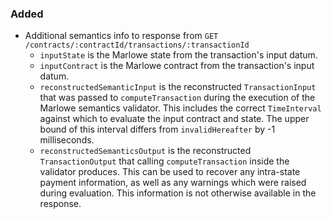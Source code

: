 ### Added

- Additional semantics info to response from `GET /contracts/:contractId/transactions/:transactionId`
  - `inputState` is the Marlowe state from the transaction's input datum.
  - `inputContract` is the Marlowe contract from the transaction's input datum.
  - `reconstructedSemanticInput` is the reconstructed `TransactionInput` that
    was passed to `computeTransaction` during the execution of the Marlowe
    semantics validator. This includes the correct `TimeInterval` against which
    to evaluate the input contract and state. The upper bound of this interval
    differs from `invalidHereafter` by -1 milliseconds.
  - `reconstructedSemanticsOutput` is the reconstructed `TransactionOutput`
    that calling `computeTransaction` inside the validator produces. This can
    be used to recover any intra-state payment information, as well as any
    warnings which were raised during evaluation. This information is not
    otherwise available in the response.
